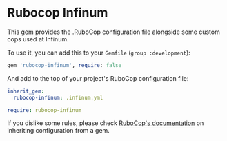# Rubocop Infinum

This gem provides the .RuboCop configuration file alongside some custom cops used at Infinum.

To use it, you can add this to your `Gemfile` (`group :development`):

  ~~~ruby
  gem 'rubocop-infinum', require: false
  ~~~

And add to the top of your project's RuboCop configuration file:

  ~~~yml
  inherit_gem:
    rubocop-infinum: .infinum.yml

  require: rubocop-infinum
  ~~~

If you dislike some rules, please check [RuboCop's documentation](https://rubocop.readthedocs.io/en/latest/configuration/#inheriting-configuration-from-a-dependency-gem) on inheriting configuration from a gem.
